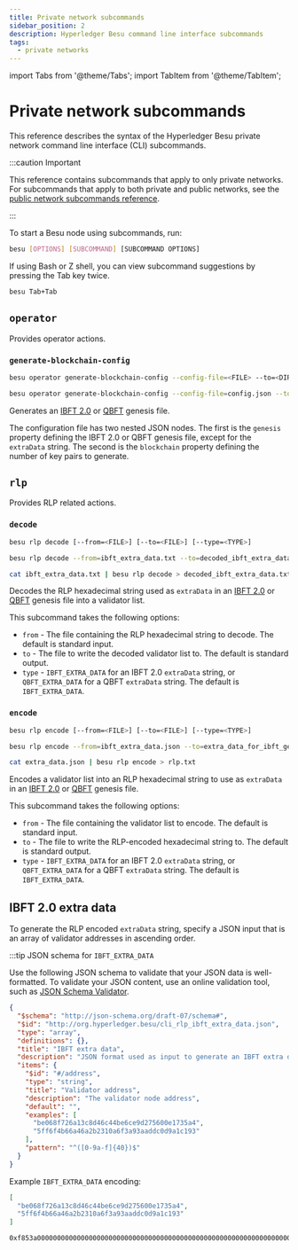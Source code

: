 ```yaml
---
title: Private network subcommands
sidebar_position: 2
description: Hyperledger Besu command line interface subcommands
tags:
  - private networks
---
```


import Tabs from '@theme/Tabs';
import TabItem from '@theme/TabItem';

# Private network subcommands

This reference describes the syntax of the Hyperledger Besu private network command line interface (CLI) subcommands.

:::caution Important

This reference contains subcommands that apply to only private networks. For subcommands that apply to both private and public networks, see the [public network subcommands reference](../../../public-networks/reference/cli/subcommands.md).

:::

To start a Besu node using subcommands, run:

```bash
besu [OPTIONS] [SUBCOMMAND] [SUBCOMMAND OPTIONS]
```

If using Bash or Z shell, you can view subcommand suggestions by pressing the Tab key twice.

```bash
besu Tab+Tab
```

## `operator`

Provides operator actions.

### `generate-blockchain-config`

<Tabs>

<TabItem value="Syntax" label="Syntax" default>

```bash
besu operator generate-blockchain-config --config-file=<FILE> --to=<DIRECTORY> [--genesis-file-name=<FILE>] [--private-key-file-name=<FILE>] [--public-key-file-name=<FILE>]
```

</TabItem>

<TabItem value="Example" label="Example">

```bash
besu operator generate-blockchain-config --config-file=config.json --to=myNetworkFiles
```

</TabItem>

</Tabs>

Generates an [IBFT 2.0](../../how-to/configure/consensus/ibft.md#genesis-file) or [QBFT](../../how-to/configure/consensus/qbft.md#genesis-file) genesis file.

The configuration file has two nested JSON nodes. The first is the `genesis` property defining the IBFT 2.0 or QBFT genesis file, except for the `extraData` string. The second is the `blockchain` property defining the number of key pairs to generate.

## `rlp`

Provides RLP related actions.

### `decode`

<Tabs>

<TabItem value="Syntax" label="Syntax" default>

```bash
besu rlp decode [--from=<FILE>] [--to=<FILE>] [--type=<TYPE>]
```

</TabItem>

<TabItem value="File example" label="File example">

```bash
besu rlp decode --from=ibft_extra_data.txt --to=decoded_ibft_extra_data.txt --type=IBFT_EXTRA_DATA
```

</TabItem>

<TabItem value="Standard input/output example" label="Standard input/output example">

```bash
cat ibft_extra_data.txt | besu rlp decode > decoded_ibft_extra_data.txt
```

</TabItem>

</Tabs>

Decodes the RLP hexadecimal string used as `extraData` in an
[IBFT 2.0](../../how-to/configure/consensus/ibft.md#extra-data) or
[QBFT](../../how-to/configure/consensus/qbft.md#extra-data) genesis file into a validator list.

This subcommand takes the following options:

- `from` - The file containing the RLP hexadecimal string to decode.
  The default is standard input.
- `to` - The file to write the decoded validator list to.
  The default is standard output.
- `type` - `IBFT_EXTRA_DATA` for an IBFT 2.0 `extraData` string, or `QBFT_EXTRA_DATA` for a QBFT
  `extraData` string.
  The default is `IBFT_EXTRA_DATA`.

### `encode`

<Tabs>

<TabItem value="Syntax" label="Syntax" default>

```bash
besu rlp encode [--from=<FILE>] [--to=<FILE>] [--type=<TYPE>]
```

</TabItem>

<TabItem value="File example" label="File example">

```bash
besu rlp encode --from=ibft_extra_data.json --to=extra_data_for_ibft_genesis.txt --type=IBFT_EXTRA_DATA
```

</TabItem>

<TabItem value="Standard input/output example" label="Standard input/output example">

```bash
cat extra_data.json | besu rlp encode > rlp.txt
```

</TabItem>

</Tabs>

Encodes a validator list into an RLP hexadecimal string to use as `extraData` in an
[IBFT 2.0](../../how-to/configure/consensus/ibft.md#extra-data) or
[QBFT](../../how-to/configure/consensus/qbft.md#extra-data) genesis file.

This subcommand takes the following options:

- `from` - The file containing the validator list to encode.
  The default is standard input.
- `to` - The file to write the RLP-encoded hexadecimal string to.
  The default is standard output.
- `type` - `IBFT_EXTRA_DATA` for an IBFT 2.0 `extraData` string, or `QBFT_EXTRA_DATA` for a QBFT
  `extraData` string.
  The default is `IBFT_EXTRA_DATA`.

## IBFT 2.0 extra data

To generate the RLP encoded `extraData` string, specify a JSON input that is an array of validator addresses in ascending order.

:::tip JSON schema for `IBFT_EXTRA_DATA`

Use the following JSON schema to validate that your JSON data is well-formatted. To validate your JSON content, use an online validation tool, such as [JSON Schema Validator](https://www.jsonschemavalidator.net/).

```json
{
  "$schema": "http://json-schema.org/draft-07/schema#",
  "$id": "http://org.hyperledger.besu/cli_rlp_ibft_extra_data.json",
  "type": "array",
  "definitions": {},
  "title": "IBFT extra data",
  "description": "JSON format used as input to generate an IBFT extra data RLP string",
  "items": {
    "$id": "#/address",
    "type": "string",
    "title": "Validator address",
    "description": "The validator node address",
    "default": "",
    "examples": [
      "be068f726a13c8d46c44be6ce9d275600e1735a4",
      "5ff6f4b66a46a2b2310a6f3a93aaddc0d9a1c193"
    ],
    "pattern": "^([0-9a-f]{40})$"
  }
}
```

Example `IBFT_EXTRA_DATA` encoding:

<Tabs>

<TabItem value="JSON input" label="JSON input" default>

```json
[
  "be068f726a13c8d46c44be6ce9d275600e1735a4",
  "5ff6f4b66a46a2b2310a6f3a93aaddc0d9a1c193"
]
```

</TabItem>

<TabItem value="RLP output" label="RLP output">

```
0xf853a00000000000000000000000000000000000000000000000000000000000000000ea94be068f726a13c8d46c44be6ce9d275600e1735a4945ff6f4b66a46a2b2310a6f3a93aaddc0d9a1c193808400000000c0
```

</TabItem>

</Tabs>
